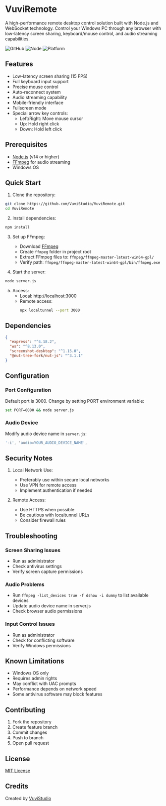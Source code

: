 # VuviRemote

A high-performance remote desktop control solution built with Node.js and WebSocket technology. Control your Windows PC through any browser with low-latency screen sharing, keyboard/mouse control, and audio streaming capabilities.

![GitHub](https://img.shields.io/github/license/VuviStudio/VuviRemote)
![Node](https://img.shields.io/badge/Node.js->=14-green)
![Platform](https://img.shields.io/badge/platform-Windows-blue)

## Features

- Low-latency screen sharing (15 FPS)
- Full keyboard input support
- Precise mouse control
- Auto-reconnect system
- Audio streaming capability
- Mobile-friendly interface
- Fullscreen mode
- Special arrow key controls:
  - Left/Right: Move mouse cursor
  - Up: Hold right click
  - Down: Hold left click

## Prerequisites

- [Node.js](https://nodejs.org/) (v14 or higher)
- [FFmpeg](https://ffmpeg.org/download.html) for audio streaming
- Windows OS

## Quick Start

1. Clone the repository:
```bash
git clone https://github.com/VuviStudio/VuviRemote.git
cd VuviRemote
```

2. Install dependencies:
```bash
npm install
```

3. Set up FFmpeg:
   - Download [FFmpeg](https://ffmpeg.org/download.html)
   - Create `ffmpeg` folder in project root
   - Extract FFmpeg files to: `ffmpeg/ffmpeg-master-latest-win64-gpl/`
   - Verify path: `ffmpeg/ffmpeg-master-latest-win64-gpl/bin/ffmpeg.exe`

4. Start the server:
```bash
node server.js
```

5. Access:
   - Local: http://localhost:3000
   - Remote access:
     ```bash
     npx localtunnel --port 3000
     ```

## Dependencies

```json
{
  "express": "^4.18.2",
  "ws": "^8.13.0",
  "screenshot-desktop": "^1.15.0",
  "@nut-tree-fork/nut-js": "^3.1.1"
}
```

## Configuration

### Port Configuration
Default port is 3000. Change by setting PORT environment variable:
```bash
set PORT=8080 && node server.js
```

### Audio Device
Modify audio device name in `server.js`:
```javascript
'-i', 'audio=YOUR_AUDIO_DEVICE_NAME',
```

## Security Notes

1. Local Network Use:
   - Preferably use within secure local networks
   - Use VPN for remote access
   - Implement authentication if needed

2. Remote Access:
   - Use HTTPS when possible
   - Be cautious with localtunnel URLs
   - Consider firewall rules

## Troubleshooting

### Screen Sharing Issues
- Run as administrator
- Check antivirus settings
- Verify screen capture permissions

### Audio Problems
- Run `ffmpeg -list_devices true -f dshow -i dummy` to list available devices
- Update audio device name in server.js
- Check browser audio permissions

### Input Control Issues
- Run as administrator
- Check for conflicting software
- Verify Windows permissions

## Known Limitations

- Windows OS only
- Requires admin rights
- May conflict with UAC prompts
- Performance depends on network speed
- Some antivirus software may block features

## Contributing

1. Fork the repository
2. Create feature branch
3. Commit changes
4. Push to branch
5. Open pull request

## License

[MIT License](https://github.com/VuviStudio/VuviRemote/blob/main/LICENSE)

## Credits

Created by [VuviStudio](https://github.com/VuviStudio)
